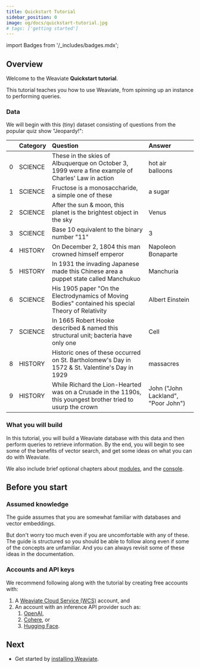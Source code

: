```yaml
---
title: Quickstart Tutorial
sidebar_position: 0
image: og/docs/quickstart-tutorial.jpg
# tags: ['getting started']
---
```

import Badges from '/_includes/badges.mdx';

<Badges/>

<!-- :::caution Migrated From:
- `Getting Started`
- Added `Weaviate console` from `Core knowledge/Console`
::: -->

## Overview

Welcome to the Weaviate **Quickstart tutorial**. 

This tutorial teaches you how to use Weaviate, from spinning up an instance to performing queries.

### Data

We will begin with this (tiny) dataset consisting of questions from the popular quiz show "Jeopardy!":

|    | Category   | Question                                                                                                     | Answer                              |
|---:|:-----------|:-------------------------------------------------------------------------------------------------------------|:------------------------------------|
|  0 | SCIENCE    | These in the skies of Albuquerque on October 3, 1999 were a fine example of Charles' Law in action           | hot air balloons                    |
|  1 | SCIENCE    | Fructose is a monosaccharide, a simple one of these                                                          | a sugar                             |
|  2 | SCIENCE    | After the sun & moon, this planet is the brightest object in the sky                                         | Venus                               |
|  3 | SCIENCE    | Base 10 equivalent to the binary number "11"                                                                 | 3                                   |
|  4 | HISTORY    | On December 2, 1804 this man crowned himself emperor                                                         | Napoleon Bonaparte                  |
|  5 | HISTORY    | In 1931 the invading Japanese made this Chinese area a puppet state called Manchukuo                         | Manchuria                           |
|  6 | SCIENCE    | His 1905 paper "On the Electrodynamics of Moving Bodies" contained his special Theory of Relativity          | Albert Einstein                     |
|  7 | SCIENCE    | In 1665 Robert Hooke described & named this structural unit; bacteria have only one                          | Cell                                |
|  8 | HISTORY    | Historic ones of these occurred on St. Bartholomew's Day in 1572 & St. Valentine's Day in 1929               | massacres                           |
|  9 | HISTORY    | While Richard the Lion-Hearted was on a Crusade in the 1190s, this youngest brother tried to usurp the crown | John ("John Lackland", "Poor John") |

### What you will build

In this tutorial, you will build a Weaviate database with this data and then perform queries to retrieve information. By the end, you will begin to see some of the benefits of vector search, and get some ideas on what you can do with Weaviate.

We also include brief optional chapters about [modules](./modules.md), and the [console](./console.md).

## Before you start 

### Assumed knowledge

The guide assumes that you are somewhat familiar with databases and vector embeddings. 

But don't worry too much even if you are uncomfortable with any of these. The guide is structured so you should be able to follow along even if some of the concepts are unfamiliar. And you can always revisit some of these ideas in the documentation. 

### Accounts and API keys

We recommend following along with the tutorial by creating free accounts with:
1. A [Weaviate Cloud Service (WCS)](https://console.weaviate.io/) account, and
1. An account with an inference API provider such as:
    1. [OpenAI](https://beta.openai.com/docs/guides/embeddings),
    1. [Cohere](https://docs.cohere.ai/reference/embed), or
    1. [Hugging Face](https://huggingface.co/docs/api-inference/index).

## Next

- Get started by [installing Weaviate](./installation.md).

